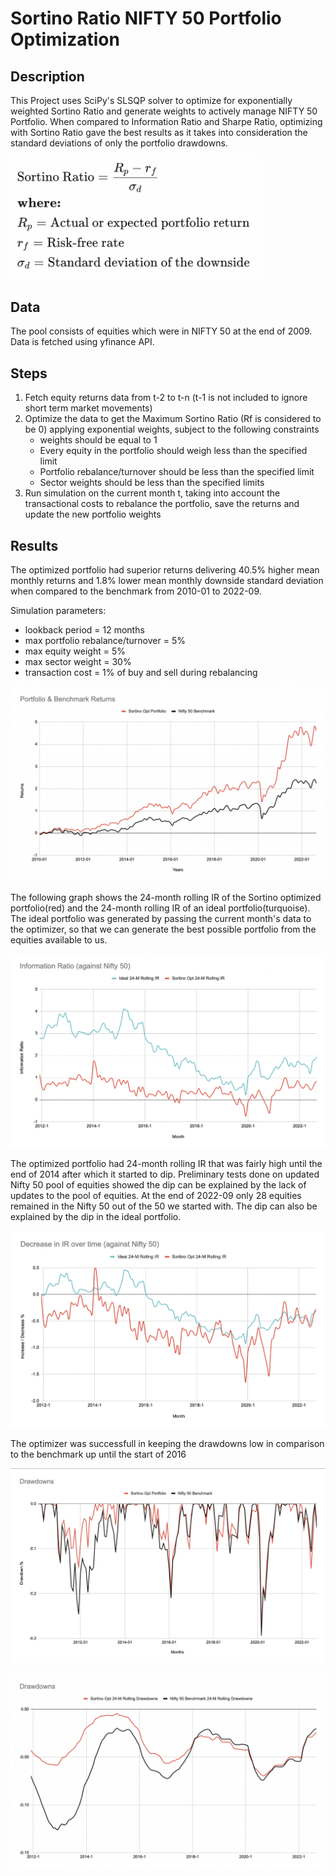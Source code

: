 # Sortino Ratio NIFTY 50 Portfolio Optimization

## Description

This Project uses SciPy's SLSQP solver to optimize for exponentially weighted Sortino Ratio and generate weights to actively manage NIFTY 50 Portfolio. When compared to Information Ratio and Sharpe Ratio, optimizing with Sortino Ratio gave the best results as it takes into consideration the standard deviations of only the portfolio drawdowns. 


<img src="https://github.com/saidattsamonkar/POPT/blob/main/Images/Sortino.png" width="400"  />


## Data 

The pool consists of equities which were in NIFTY 50 at the end of 2009. Data is fetched using yfinance API.


## Steps 

1. Fetch equity returns data from t-2 to t-n (t-1 is not included to ignore short term market movements)
2. Optimize the data to get the Maximum Sortino Ratio (Rf is considered to be 0) applying exponential weights, subject to the following constraints
   - weights should be equal to 1 
   - Every equity in the portfolio should weigh less than the specified limit
   - Portfolio rebalance/turnover should be less than the specified limit
   - Sector weights should be less than the specified limits
3. Run simulation on the current month t, taking into account the transactional costs to rebalance the portfolio, save the returns and update the new portfolio weights 


## Results

The optimized portfolio had superior returns delivering 40.5% higher mean monthly returns and 1.8% lower mean monthly downside standard deviation when compared to the benchmark from 2010-01 to 2022-09.

Simulation parameters:
- lookback period = 12 months
- max portfolio rebalance/turnover = 5%
- max equity weight = 5%
- max sector weight = 30%
- transaction cost = 1% of buy and sell during rebalancing

![](https://github.com/saidattsamonkar/POPT/blob/main/Images/Returns.png)


The following graph shows the 24-month rolling IR of the Sortino optimized portfolio(red) and the 24-month rolling IR of an ideal portfolio(turquoise). The ideal portfolio was generated by passing the current month's data to the optimizer, so that we can generate the best possible portfolio from the equities available to us.

![](https://github.com/saidattsamonkar/POPT/blob/main/Images/IR.png)

The optimized portfolio had 24-month rolling IR that was fairly high until the end of 2014 after which it started to dip. Preliminary tests done on updated Nifty 50 pool of equities showed the dip can be explained by the lack of updates to the pool of equities. At the end of 2022-09 only 28 equities remained in the Nifty 50 out of the 50 we started with. The dip can also be explained by the dip in the ideal portfolio. 

![](https://github.com/saidattsamonkar/POPT/blob/main/Images/IR_change.png)

The optimizer was successfull in keeping the drawdowns low in comparison to the benchmark up until the start of 2016

![](https://github.com/saidattsamonkar/POPT/blob/main/Images/Drawdowns.png)

![](https://github.com/saidattsamonkar/POPT/blob/main/Images/Drawdowns-rolling.png)



